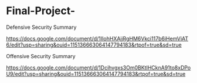 # Final-Project-
Defensive Security Summary

https://docs.google.com/document/d/1IIohHXAjjRgHM6Vkci117b6iHemViAT6/edit?usp=sharing&ouid=115136663064147794183&rtpof=true&sd=true

Offensive Security Summary

https://docs.google.com/document/d/1Dcihvgxs3Om0BKtIHCknA91to8xDPoU9/edit?usp=sharing&ouid=115136663064147794183&rtpof=true&sd=true

